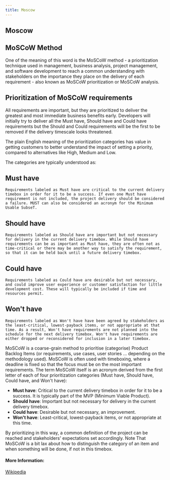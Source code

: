 ```yaml
---
title: Moscow
---
```

## Moscow 

## MoSCoW Method

One of the meaning of this word is the MoSCoW method - a prioritization technique used in management, business analysis, project management, and software development to reach a common understanding with stakeholders on the importance they place on the delivery of each requirement - also known as MoSCoW prioritization or MoSCoW analysis.

## Prioritization of MoSCoW requirements

All requirements are important, but they are prioritized to deliver the greatest and most immediate business benefits early. Developers will initially try to deliver all the Must have, Should have and Could have requirements but the Should and Could requirements will be the first to be removed if the delivery timescale looks threatened.

The plain English meaning of the prioritization categories has value in getting customers to better understand the impact of setting a priority, compared to alternatives like High, Medium and Low.

The categories are typically understood as:

## Must have
    Requirements labeled as Must have are critical to the current delivery timebox in order for it to be a success. If even one Must have requirement is not included, the project delivery should be considered a failure. MUST can also be considered an acronym for the Minimum Usable SubseT.

## Should have
    Requirements labeled as Should have are important but not necessary for delivery in the current delivery timebox. While Should have requirements can be as important as Must have, they are often not as time-critical or there may be another way to satisfy the requirement, so that it can be held back until a future delivery timebox.

## Could have
    Requirements labeled as Could have are desirable but not necessary, and could improve user experience or customer satisfaction for little development cost. These will typically be included if time and resources permit.

## Won't have
    Requirements labeled as Won't have have been agreed by stakeholders as the least-critical, lowest-payback items, or not appropriate at that time. As a result, Won't have requirements are not planned into the schedule for the next delivery timebox. Won't have requirements are either dropped or reconsidered for inclusion in a later timebox. 

MoSCoW is a coarse-grain method to prioritise (categorise) Product Backlog Items (or requirements, use cases, user stories ... depending on the methodology used).
MoSCoW is often used with timeboxing, where a deadline is fixed so that the focus must be on the most important requirements. 
The term MoSCoW itself is an acronym derived from the first letter of each of four prioritization categories (Must have, Should have, Could have, and Won't have):

* **Must have**: Critical to the current delivery timebox in order for it to be a success. It is typically part of the MVP (Minimum Viable Product).
* **Should have**: Important but not necessary for delivery in the current delivery timebox. 
* **Could have**: Desirable but not necessary, an improvement.
* **Won't have**: Least-critical, lowest-payback items, or not appropriate at this time.

By prioritizing in this way, a common definition of the project can be reached and stakeholders' expectations set accordingly. Note That MoSCoW is a bit lax about how to distinguish the category of an item and when something will be done, if not in this timebox.

#### More Information:

[Wikipedia](https://en.wikipedia.org/wiki/MoSCoW_method)

